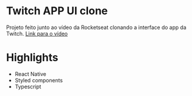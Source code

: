 # Twitch APP UI clone
Projeto feito junto ao vídeo da Rocketseat clonando a interface do app da Twitch.
<a href="https://www.youtube.com/watch?v=bJVp_vlvMwQ">Link para o vídeo</a>

# Highlights

<ul>
  <li>React Native</li>
  <li>Styled components</li>
  <li>Typescript</li>
</ul>
